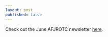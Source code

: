 ```yaml
---
layout: post
published: false
---
```

Check out the June AFJROTC newsletter [here](https://drive.google.com/file/d/1m6uJOtfaTqb_-UEzCMWfbMc39_lc1BGV/view?usp=sharing).
